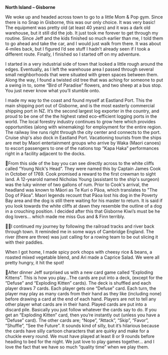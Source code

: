 **North Island – Gisborne**

We woke up and headed across town to go to a little Mom & Pop gym. Since
there is no Snap in Gisborne, this was our only choice. It was very basic! The
equipment was pretty old (at least 40 years) and it was a dark old warehouse,
but it still did the job. It just took me forever to get through my routine. Since Jeff
and the kids finished so much earlier than me, I told them to go ahead and take
the car, and I would just walk from there. It was about 4-miles back, but I figured
I’d see stuff I hadn’t already seen if I took a different route. Finally, I finished so I
started off on my adventure.

I started in a very industrial side of town that looked a little rough around the
edges. Eventually, as I left the warehouse area I passed through several small
neighborhoods that were situated with green spaces between them. Along the
way, I found a twisted old tree that was aching for someone to put a swing in to,
some “Bird of Paradise” flowers, and two sheep at a bus stop. You just never
know what you’ll stumble onto.

I made my way to the coast and found myself at Eastland Port. This the main
shipping port out of Gisborne, and is the most easterly commercial shipping port
in NZ. It’s the second largest log exporter in the country, and proud to be one
of the the highest rated eco-efficient logging ports in the world. The local forestry
industry continues to grow here which provides opportunities (along with winemaking) for employment for the entire region. The railway line runs right through
the city center and connects to the port. Cruise ship's also dock in Eastland Port.
Vacationing tourists from the ships are met by Maori entertainment groups who
arrive by Waka (Maori canoes) to escort passengers to one of the nations top
“Kapa Haka” performances right in a facility adjacent to the docks.

From this side of the bay you can see directly across to the white cliffs called
“Young Nick's Head”. They were named this by Captain James Cook in October
of 1769. Cook promised a reward to the first crewman to sight land. A 12-yearold named Nicholas Young (assistant to the ship's surgeon) was the luky winner
of two gallons of rum. Prior to Cook's arrival, the headland was known to Māori
as Te Kuri o Pāoa, which translates to "The Dog of Pāoa". Maori legends recount
that Pāoa lost his dog in the Poverty Bay area and the dog is still there waiting for
his master to return. It is said if you look towards the white cliffs at dawn they
resemble the outline of a dog in a crouching position. I decided after this that
Gisborne Kiwi’s must be he dog lovers… which made me miss Gus and & Finn
terribly.

I continued my journey by following the railroad tracks and river back through
town. It reminded me in some ways of Cambridge England. The river (there are
three) was just calling for a rowing team to be out slicing it with their paddles.

When I got home, I made spicy pork chops with cheesy rice & beans, a roasted
mixed vegetable blend, and Ari made a Caprice Salad. We were all pretty
hungry, it hit the spot!

After dinner Jeff surprised us with a new card game called “Exploding Kittens”.
This is how you play…The cards are put into a deck, (except for the “Defuse” and
“Exploding Kitten” cards). The deck is shuffled and each player draws 7 cards.
Each player gets one “Defuse” card. Each turn, the player may play as many
cards from their hand as they like (including none) before drawing a card at the
end of each hand. Players are not to tell any other player what cards are in their
hand. Played cards are put into a discard pile. Basically you just follow whatever
the cards say to do. If you get an “Exploding Kitten” card, then you’re instantly
out (unless you have a “Defuse” card). The other cards are; “Nope”, “Attack”,
“Skip”, “Favor”, “Shuffle”, “See the Future”. It sounds kind of silly, but it’s hilarious
because the cards have silly cartoon characters that are quirky and make for a
chuckle every round. We must have played at least 8 or 9 rounds before
heading to bed for the night. We just love to play games together… and I love
the fact that we have so much “quality time” when we play them.